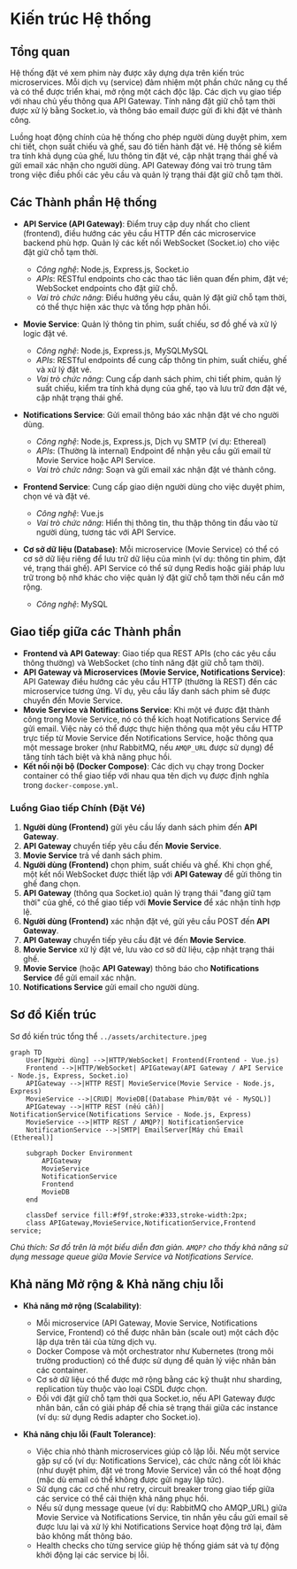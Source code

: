 # Kiến trúc Hệ thống

## Tổng quan

Hệ thống đặt vé xem phim này được xây dựng dựa trên kiến trúc microservices. Mỗi dịch vụ (service) đảm nhiệm một phần chức năng cụ thể và có thể được triển khai, mở rộng một cách độc lập. Các dịch vụ giao tiếp với nhau chủ yếu thông qua API Gateway. Tính năng đặt giữ chỗ tạm thời được xử lý bằng Socket.io, và thông báo email được gửi đi khi đặt vé thành công.

Luồng hoạt động chính của hệ thống cho phép người dùng duyệt phim, xem chi tiết, chọn suất chiếu và ghế, sau đó tiến hành đặt vé. Hệ thống sẽ kiểm tra tính khả dụng của ghế, lưu thông tin đặt vé, cập nhật trạng thái ghế và gửi email xác nhận cho người dùng. API Gateway đóng vai trò trung tâm trong việc điều phối các yêu cầu và quản lý trạng thái đặt giữ chỗ tạm thời.

## Các Thành phần Hệ thống

-   **API Service (API Gateway)**: Điểm truy cập duy nhất cho client (frontend), điều hướng các yêu cầu HTTP đến các microservice backend phù hợp. Quản lý các kết nối WebSocket (Socket.io) cho việc đặt giữ chỗ tạm thời.
    *   *Công nghệ*: Node.js, Express.js, Socket.io
    *   *APIs*: RESTful endpoints cho các thao tác liên quan đến phim, đặt vé; WebSocket endpoints cho đặt giữ chỗ.
    *   *Vai trò chức năng*: Điều hướng yêu cầu, quản lý đặt giữ chỗ tạm thời, có thể thực hiện xác thực và tổng hợp phản hồi.

-   **Movie Service**: Quản lý thông tin phim, suất chiếu, sơ đồ ghế và xử lý logic đặt vé.
    *   *Công nghệ*: Node.js, Express.js, MySQLMySQL
    *   *APIs*: RESTful endpoints để cung cấp thông tin phim, suất chiếu, ghế và xử lý đặt vé.
    *   *Vai trò chức năng*: Cung cấp danh sách phim, chi tiết phim, quản lý suất chiếu, kiểm tra tính khả dụng của ghế, tạo và lưu trữ đơn đặt vé, cập nhật trạng thái ghế.

-   **Notifications Service**: Gửi email thông báo xác nhận đặt vé cho người dùng.
    *   *Công nghệ*: Node.js, Express.js, Dịch vụ SMTP (ví dụ: Ethereal)
    *   *APIs*: (Thường là internal) Endpoint để nhận yêu cầu gửi email từ Movie Service hoặc API Service.
    *   *Vai trò chức năng*: Soạn và gửi email xác nhận đặt vé thành công.

-   **Frontend Service**: Cung cấp giao diện người dùng cho việc duyệt phim, chọn vé và đặt vé.
    *   *Công nghệ*: Vue.js
    *   *Vai trò chức năng*: Hiển thị thông tin, thu thập thông tin đầu vào từ người dùng, tương tác với API Service.

-   **Cơ sở dữ liệu (Database)**: Mỗi microservice (Movie Service) có thể có cơ sở dữ liệu riêng để lưu trữ dữ liệu của mình (ví dụ: thông tin phim, đặt vé, trạng thái ghế). API Service có thể sử dụng Redis hoặc giải pháp lưu trữ trong bộ nhớ khác cho việc quản lý đặt giữ chỗ tạm thời nếu cần mở rộng.
    *   *Công nghệ*: MySQL

## Giao tiếp giữa các Thành phần

-   **Frontend và API Gateway**: Giao tiếp qua REST APIs (cho các yêu cầu thông thường) và WebSocket (cho tính năng đặt giữ chỗ tạm thời).
-   **API Gateway và Microservices (Movie Service, Notifications Service)**: API Gateway điều hướng các yêu cầu HTTP (thường là REST) đến các microservice tương ứng. Ví dụ, yêu cầu lấy danh sách phim sẽ được chuyển đến Movie Service.
-   **Movie Service và Notifications Service**: Khi một vé được đặt thành công trong Movie Service, nó có thể kích hoạt Notifications Service để gửi email. Việc này có thể được thực hiện thông qua một yêu cầu HTTP trực tiếp từ Movie Service đến Notifications Service, hoặc thông qua một message broker (như RabbitMQ, nếu `AMQP_URL` được sử dụng) để tăng tính tách biệt và khả năng phục hồi.
-   **Kết nối nội bộ (Docker Compose)**: Các dịch vụ chạy trong Docker container có thể giao tiếp với nhau qua tên dịch vụ được định nghĩa trong `docker-compose.yml`.

### Luồng Giao tiếp Chính (Đặt Vé)

1.  **Người dùng (Frontend)** gửi yêu cầu lấy danh sách phim đến **API Gateway**.
2.  **API Gateway** chuyển tiếp yêu cầu đến **Movie Service**.
3.  **Movie Service** trả về danh sách phim.
4.  **Người dùng (Frontend)** chọn phim, suất chiếu và ghế. Khi chọn ghế, một kết nối WebSocket được thiết lập với **API Gateway** để gửi thông tin ghế đang chọn.
5.  **API Gateway** (thông qua Socket.io) quản lý trạng thái "đang giữ tạm thời" của ghế, có thể giao tiếp với **Movie Service** để xác nhận tính hợp lệ.
6.  **Người dùng (Frontend)** xác nhận đặt vé, gửi yêu cầu POST đến **API Gateway**.
7.  **API Gateway** chuyển tiếp yêu cầu đặt vé đến **Movie Service**.
8.  **Movie Service** xử lý đặt vé, lưu vào cơ sở dữ liệu, cập nhật trạng thái ghế.
9.  **Movie Service** (hoặc **API Gateway**) thông báo cho **Notifications Service** để gửi email xác nhận.
10. **Notifications Service** gửi email cho người dùng.

## Sơ đồ Kiến trúc

Sơ đồ kiến trúc tổng thể  `../assets/architecture.jpeg` 

```mermaid
graph TD
    User[Người dùng] -->|HTTP/WebSocket| Frontend(Frontend - Vue.js)
    Frontend -->|HTTP/WebSocket| APIGateway(API Gateway / API Service - Node.js, Express, Socket.io)
    APIGateway -->|HTTP REST| MovieService(Movie Service - Node.js, Express)
    MovieService -->|CRUD| MovieDB[(Database Phim/Đặt vé - MySQL)]
    APIGateway -->|HTTP REST (nếu cần)| NotificationService(Notifications Service - Node.js, Express)
    MovieService -->|HTTP REST / AMQP?| NotificationService
    NotificationService -->|SMTP| EmailServer[Máy chủ Email (Ethereal)]

    subgraph Docker Environment
        APIGateway
        MovieService
        NotificationService
        Frontend
        MovieDB
    end

    classDef service fill:#f9f,stroke:#333,stroke-width:2px;
    class APIGateway,MovieService,NotificationService,Frontend service;
```

*Chú thích: Sơ đồ trên là một biểu diễn đơn giản. `AMQP?` cho thấy khả năng sử dụng message queue giữa Movie Service và Notifications Service.*

## Khả năng Mở rộng & Khả năng chịu lỗi

-   **Khả năng mở rộng (Scalability)**:
    *   Mỗi microservice (API Gateway, Movie Service, Notifications Service, Frontend) có thể được nhân bản (scale out) một cách độc lập dựa trên tải của từng dịch vụ.
    *   Docker Compose và một orchestrator như Kubernetes (trong môi trường production) có thể được sử dụng để quản lý việc nhân bản các container.
    *   Cơ sở dữ liệu có thể được mở rộng bằng các kỹ thuật như sharding, replication tùy thuộc vào loại CSDL được chọn.
    *   Đối với đặt giữ chỗ tạm thời qua Socket.io, nếu API Gateway được nhân bản, cần có giải pháp để chia sẻ trạng thái giữa các instance (ví dụ: sử dụng Redis adapter cho Socket.io).

-   **Khả năng chịu lỗi (Fault Tolerance)**:
    *   Việc chia nhỏ thành microservices giúp cô lập lỗi. Nếu một service gặp sự cố (ví dụ: Notifications Service), các chức năng cốt lõi khác (như duyệt phim, đặt vé trong Movie Service) vẫn có thể hoạt động (mặc dù email có thể không được gửi ngay lập tức).
    *   Sử dụng các cơ chế như retry, circuit breaker trong giao tiếp giữa các service có thể cải thiện khả năng phục hồi.
    *   Nếu sử dụng message queue (ví dụ: RabbitMQ cho AMQP_URL) giữa Movie Service và Notifications Service, tin nhắn yêu cầu gửi email sẽ được lưu lại và xử lý khi Notifications Service hoạt động trở lại, đảm bảo không mất thông báo.
    *   Health checks cho từng service giúp hệ thống giám sát và tự động khởi động lại các service bị lỗi.
